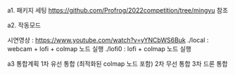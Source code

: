 a1. 패키지 세팅 https://github.com/Profrog/2022competition/tree/mingyu 참조

a2. 작동모드

시연영상 : https://www.youtube.com/watch?v=yYNCbWS6Buk
./local : webcam + lofi + colmap 노드 실행
./lofi0 : lofi + colmap 노드 실행

a3 통합계획
1차 유선 통합 (최적화된 colmap 노드 포함)
2차 무선 통합
3차 드론 통합
